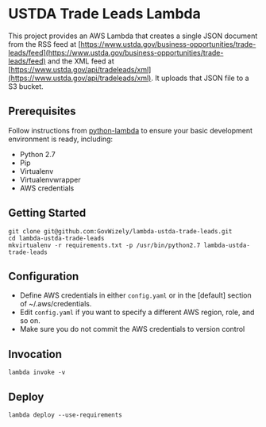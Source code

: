 # USTDA Trade Leads Lambda

This project provides an AWS Lambda that creates a single JSON document from the RSS feed 
at [https://www.ustda.gov/business-opportunities/trade-leads/feed](https://www.ustda.gov/business-opportunities/trade-leads/feed) and the XML feed at
[https://www.ustda.gov/api/tradeleads/xml](https://www.ustda.gov/api/tradeleads/xml).
It uploads that JSON file to a S3 bucket.

## Prerequisites

Follow instructions from [python-lambda](https://github.com/nficano/python-lambda) to ensure your basic development environment is ready,
including:

* Python 2.7
* Pip
* Virtualenv
* Virtualenvwrapper
* AWS credentials

## Getting Started

	git clone git@github.com:GovWizely/lambda-ustda-trade-leads.git
	cd lambda-ustda-trade-leads
	mkvirtualenv -r requirements.txt -p /usr/bin/python2.7 lambda-ustda-trade-leads

## Configuration

* Define AWS credentials in either `config.yaml` or in the [default] section of ~/.aws/credentials.
* Edit `config.yaml` if you want to specify a different AWS region, role, and so on.
* Make sure you do not commit the AWS credentials to version control

## Invocation

	lambda invoke -v
 
## Deploy

	lambda deploy --use-requirements
